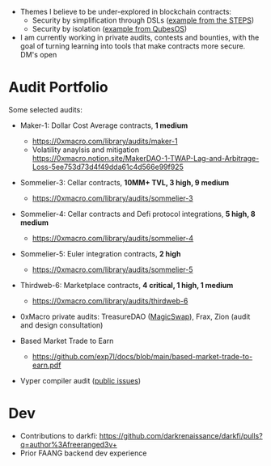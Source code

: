 * Themes I believe to be under-explored in blockchain contracts:
  * Security by simplification through DSLs ([example from the STEPS](https://tinlizzie.org/VPRIPapers/tr2012001_steps.pdf))
  * Security by isolation ([example from QubesOS](https://t.co/DuWNrTnv76))
 * I am currently working in private audits, contests and bounties, with the goal of turning learning into tools that make contracts more secure. DM's open

# Audit Portfolio

Some selected audits:

* Maker-1: Dollar Cost Average contracts, **1 medium**
  * https://0xmacro.com/library/audits/maker-1
  * Volatility anaylsis and mitigation https://0xmacro.notion.site/MakerDAO-1-TWAP-Lag-and-Arbitrage-Loss-5ee753d73d4f49dda61c4d566e99f925
  
* Sommelier-3: Cellar contracts, **10MM+ TVL, 3 high, 9 medium**
  * https://0xmacro.com/library/audits/sommelier-3
  
* Sommelier-4: Cellar contracts and Defi protocol integrations, **5 high, 8 medium**
  * https://0xmacro.com/library/audits/sommelier-4
  
* Sommelier-5: Euler integration contracts, **2 high**
  * https://0xmacro.com/library/audits/sommelier-5
  
* Thirdweb-6: Marketplace contracts, **4 critical, 1 high, 1 medium**
  * https://0xmacro.com/library/audits/thirdweb-6

* 0xMacro private audits: TreasureDAO ([MagicSwap](https://treasuredao.substack.com/p/magicswap-the-first-amm-with-universal)), Frax, Zion (audit and design consultation)

* Based Market Trade to Earn
  * https://github.com/exp7l/docs/blob/main/based-market-trade-to-earn.pdf

* Vyper compiler audit ([public issues](https://github.com/vyperlang/vyper/issues?q=is%3Aissue+is%3Aclosed+author%3Aexp7l))

# Dev

* Contributions to darkfi: https://github.com/darkrenaissance/darkfi/pulls?q=author%3Afreeranged3v+
* Prior FAANG backend dev experience

